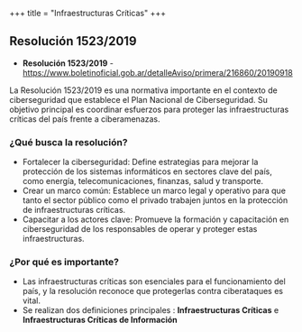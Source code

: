 +++
title = "Infraestructuras Críticas"
+++

## Resolución 1523/2019
- **Resolución 1523/2019** - https://www.boletinoficial.gob.ar/detalleAviso/primera/216860/20190918

La Resolución 1523/2019 es una normativa importante en el contexto de ciberseguridad que establece el Plan Nacional de Ciberseguridad. Su objetivo principal es coordinar esfuerzos para proteger las infraestructuras críticas del país frente a ciberamenazas.

### ¿Qué busca la resolución?
- Fortalecer la ciberseguridad: Define estrategias para mejorar la protección de los sistemas informáticos en sectores clave del país, como energía, telecomunicaciones, finanzas, salud y transporte.
- Crear un marco común: Establece un marco legal y operativo para que tanto el sector público como el privado trabajen juntos en la protección de infraestructuras críticas.
- Capacitar a los actores clave: Promueve la formación y capacitación en ciberseguridad de los responsables de operar y proteger estas infraestructuras.

### ¿Por qué es importante?
- Las infraestructuras críticas son esenciales para el funcionamiento del país, y la resolución reconoce que protegerlas contra ciberataques es vital.
- Se realizan dos definiciones principales : **Infraestructuras Críticas** e **Infraestructuras Críticas de Información**
